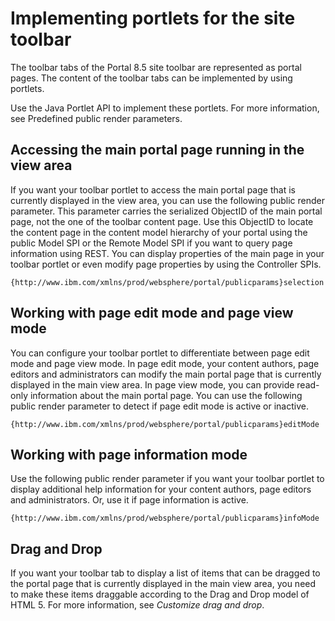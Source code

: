 # Implementing portlets for the site toolbar

The toolbar tabs of the Portal 8.5 site toolbar are represented as portal pages. The content of the toolbar tabs can be implemented by using portlets.

Use the Java Portlet API to implement these portlets. For more information, see Predefined public render parameters.

## Accessing the main portal page running in the view area

If you want your toolbar portlet to access the main portal page that is currently displayed in the view area, you can use the following public render parameter. This parameter carries the serialized ObjectID of the main portal page, not the one of the toolbar content page. Use this ObjectID to locate the content page in the content model hierarchy of your portal using the public Model SPI or the Remote Model SPI if you want to query page information using REST. You can display properties of the main page in your toolbar portlet or even modify page properties by using the Controller SPIs.

```
{http://www.ibm.com/xmlns/prod/websphere/portal/publicparams}selection
```

## Working with page edit mode and page view mode

You can configure your toolbar portlet to differentiate between page edit mode and page view mode. In page edit mode, your content authors, page editors and administrators can modify the main portal page that is currently displayed in the main view area. In page view mode, you can provide read-only information about the main portal page. You can use the following public render parameter to detect if page edit mode is active or inactive.

```
{http://www.ibm.com/xmlns/prod/websphere/portal/publicparams}editMode
```

## Working with page information mode

Use the following public render parameter if you want your toolbar portlet to display additional help information for your content authors, page editors and administrators. Or, use it if page information is active.

```
{http://www.ibm.com/xmlns/prod/websphere/portal/publicparams}infoMode
```

## Drag and Drop

If you want your toolbar tab to display a list of items that can be dragged to the portal page that is currently displayed in the main view area, you need to make these items draggable according to the Drag and Drop model of HTML 5. For more information, see *Customize drag and drop*.



